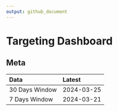 ```yaml
---
output: github_document
---
```


# Targeting Dashboard



## Meta


|Data           |Latest     |
|:--------------|:----------|
|30 Days Window |2024-03-25 |
|7 Days Window  |2024-03-21 |
